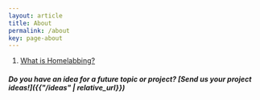 ```yaml
---
layout: article
title: About
permalink: /about
key: page-about
---
```


1. [What is Homelabbing?](/meetings/past_meetings/2024-11-04-meeting)


#### *Do you have an idea for a future topic or project? [Send us your project ideas!]({{"/ideas" | relative_url}})*